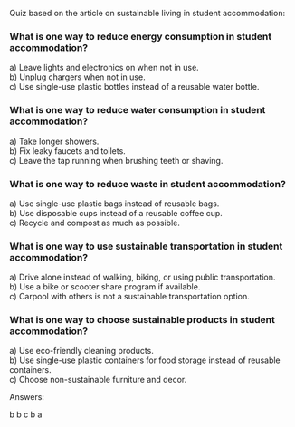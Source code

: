 Quiz based on the article on sustainable living in student accommodation:

### What is one way to reduce energy consumption in student accommodation?
  a) Leave lights and electronics on when not in use.  
  b) Unplug chargers when not in use.  
  c) Use single-use plastic bottles instead of a reusable water bottle.  

### What is one way to reduce water consumption in student accommodation?
  a) Take longer showers.  
  b) Fix leaky faucets and toilets.   
  c) Leave the tap running when brushing teeth or shaving.      

### What is one way to reduce waste in student accommodation?
  a) Use single-use plastic bags instead of reusable bags.  
  b) Use disposable cups instead of a reusable coffee cup.  
  c) Recycle and compost as much as possible. 

### What is one way to use sustainable transportation in student accommodation?
  a) Drive alone instead of walking, biking, or using public transportation.  
  b) Use a bike or scooter share program if available.  
  c) Carpool with others is not a sustainable transportation option.  

### What is one way to choose sustainable products in student accommodation?
  a) Use eco-friendly cleaning products.    
  b) Use single-use plastic containers for food storage instead of reusable containers.  
  c) Choose non-sustainable furniture and decor.    

Answers:

b
b
c
b
a
